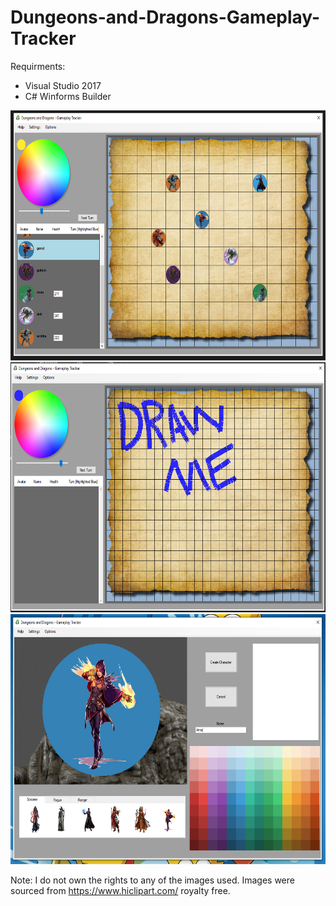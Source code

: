 # Dungeons-and-Dragons-Gameplay-Tracker
Requirments:
- Visual Studio 2017
- C# Winforms Builder

<img src="readmeImages/d%26dpic.PNG" width="600" height="400">

<img src="readmeImages/DrawingEg.PNG" width="600" height="400">

<img src="readmeImages/screenshot_enemycreation.PNG" width="600" height="400">


Note: I do not own the rights to any of the images used. Images were sourced from https://www.hiclipart.com/ royalty free.



